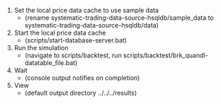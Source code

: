 1. Set the local price data cache to use sample data 
	* (rename systematic-trading-data-source-hsqldb/sample_data to systematic-trading-data-source-hsqldb/data)
2. Start the local price data cache
	* (scripts/start-database-server.bat)
3. Run the simulation
	* (navigate to scripts/backtest, run scripts/backtest/brk_quandl-datatable_file.bat)
4. Wait
	* (console output notifies on completion)
5. View
	* (default output directory ../../../results)